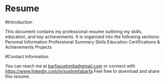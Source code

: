 # Resume
#Introduction

This document contains my professional resume outlining my skills, education, and key achievements.
It is organized into the following sections:
Personal Information
Professional Summary
Skills
Education
Certifications & Achievements
Projects 

#Contact Information 

You can reach me at barfasushmita@gmail.com or connect with https://www.linkedin.com/in/sushmitabarfa 
Feel free to download and share this resume.
